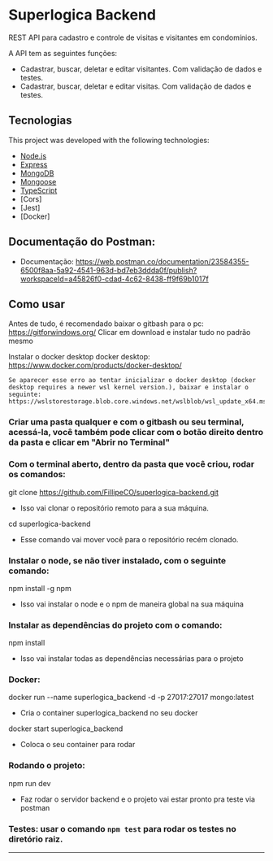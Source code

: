 # Superlogica Backend

REST API para cadastro e controle de visitas e visitantes em condomínios.

A API tem as seguintes funções:
- Cadastrar, buscar, deletar e editar visitantes. Com validação de dados e testes.
- Cadastrar, buscar, deletar e editar visitas. Com validação de dados e testes.

## Tecnologias

This project was developed with the following technologies:

- [Node.js](https://nodejs.org/en/)
- [Express](https://expressjs.com/)
- [MongoDB](https://www.mongodb.com/)
- [Mongoose](https://mongoosejs.com/)
- [TypeScript](https://www.typescriptlang.org/)
- [Cors]
- [Jest]
- [Docker]

## Documentação do Postman:
- Documentação: https://web.postman.co/documentation/23584355-6500f8aa-5a92-4541-963d-bd7eb3ddda0f/publish?workspaceId=a45826f0-cdad-4c62-8438-ff9f69b1017f

## Como usar

Antes de tudo, é recomendado baixar o gitbash para o pc: https://gitforwindows.org/ 
	Clicar em download e instalar tudo no padrão mesmo
 

Instalar o docker desktop docker desktop: https://www.docker.com/products/docker-desktop/ 
 
	Se aparecer esse erro ao tentar inicializar o docker desktop (docker desktop requires a newer wsl kernel version.), baixar e instalar o seguinte: https://wslstorestorage.blob.core.windows.net/wslblob/wsl_update_x64.msi

### Criar uma pasta qualquer e com o gitbash ou seu terminal, acessá-la, você também pode clicar com o botão direito dentro da pasta e clicar em "Abrir no Terminal"
 

### Com o terminal aberto, dentro da pasta que você criou, rodar os comandos:

git clone https://github.com/FillipeCO/superlogica-backend.git
- Isso vai clonar o repositório remoto para a sua máquina.
 

cd superlogica-backend
- Esse comando vai mover você para o repositório recém clonado.
 

### Instalar o node, se não tiver instalado, com o seguinte comando:

npm install -g npm
- Isso vai instalar o node e o npm de maneira global na sua máquina
 
### Instalar as dependências do projeto com o comando:

npm install
- Isso vai instalar todas as dependências necessárias para o projeto

### Docker:

docker run --name superlogica_backend -d -p 27017:27017 mongo:latest
- Cria o container superlogica_backend no seu docker
 

docker start superlogica_backend
- Coloca o seu container para rodar

### Rodando o projeto:

npm run dev
- Faz rodar o servidor backend e o projeto vai estar pronto pra teste via postman

### Testes: usar o comando `npm test` para rodar os testes no diretório raiz.
 

------------------------------------------------------------------------------------------------------------------------------------
